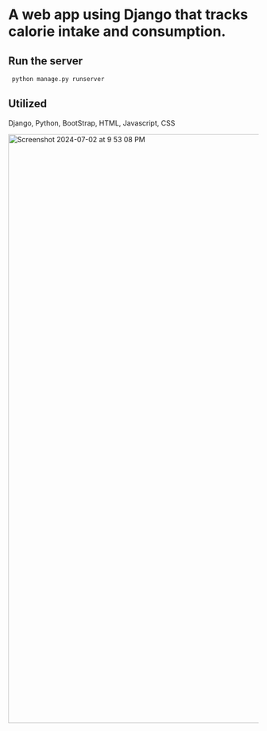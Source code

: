 # A web app using Django that tracks calorie intake and consumption.

## Run the server
```python
 python manage.py runserver 
```

## Utilized 

 Django, Python, BootStrap, HTML, Javascript, CSS

 <img width="1186" alt="Screenshot 2024-07-02 at 9 53 08 PM" src="https://github.com/abufarhad/calorie-tracker/assets/22683343/cccd878b-bebc-490c-bddc-ba3e988992b4">
